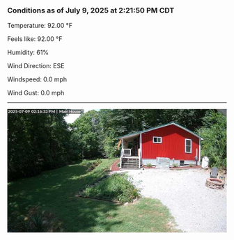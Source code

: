 ### Conditions as of July 9, 2025 at 2:21:50 PM CDT 

Temperature: 92.00 &deg;F

Feels like: 92.00 &deg;F

Humidity: 61%

Wind Direction: ESE

Windspeed: 0.0 mph

Wind Gust: 0.0 mph

---

<img src="./images/latest.jpeg"/>

